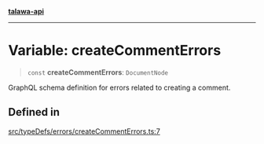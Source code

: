 [**talawa-api**](../../../../README.md)

***

# Variable: createCommentErrors

> `const` **createCommentErrors**: `DocumentNode`

GraphQL schema definition for errors related to creating a comment.

## Defined in

[src/typeDefs/errors/createCommentErrors.ts:7](https://github.com/Suyash878/talawa-api/blob/b5a9d8b4a1ea678a3d6f5b710b3721f91a3052fc/src/typeDefs/errors/createCommentErrors.ts#L7)
